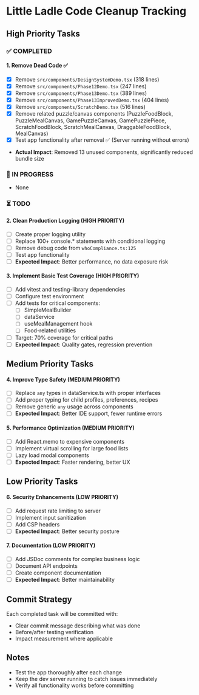 # Little Ladle Code Cleanup Tracking

## High Priority Tasks

### ✅ COMPLETED

#### 1. Remove Dead Code ✅ 
- [x] Remove `src/components/DesignSystemDemo.tsx` (318 lines)
- [x] Remove `src/components/Phase12Demo.tsx` (247 lines)  
- [x] Remove `src/components/Phase13Demo.tsx` (389 lines)
- [x] Remove `src/components/Phase13ImprovedDemo.tsx` (404 lines)
- [x] Remove `src/components/ScratchDemo.tsx` (516 lines)
- [x] Remove related puzzle/canvas components (PuzzleFoodBlock, PuzzleMealCanvas, GamePuzzleCanvas, GamePuzzlePiece, ScratchFoodBlock, ScratchMealCanvas, DraggableFoodBlock, MealCanvas)
- [x] Test app functionality after removal ✅ (Server running without errors)
- **Actual Impact**: Removed 13 unused components, significantly reduced bundle size

### 🔄 IN PROGRESS  
- None

### ⏳ TODO

#### 2. Clean Production Logging (HIGH PRIORITY)
- [ ] Create proper logging utility
- [ ] Replace 100+ console.* statements with conditional logging
- [ ] Remove debug code from `whoCompliance.ts:125`
- [ ] Test app functionality
- [ ] **Expected Impact**: Better performance, no data exposure risk

#### 3. Implement Basic Test Coverage (HIGH PRIORITY) 
- [ ] Add vitest and testing-library dependencies
- [ ] Configure test environment
- [ ] Add tests for critical components:
  - [ ] SimpleMealBuilder
  - [ ] dataService
  - [ ] useMealManagement hook
  - [ ] Food-related utilities
- [ ] Target: 70% coverage for critical paths
- [ ] **Expected Impact**: Quality gates, regression prevention

## Medium Priority Tasks

#### 4. Improve Type Safety (MEDIUM PRIORITY)
- [ ] Replace `any` types in dataService.ts with proper interfaces
- [ ] Add proper typing for child profiles, preferences, recipes
- [ ] Remove generic `any` usage across components
- [ ] **Expected Impact**: Better IDE support, fewer runtime errors

#### 5. Performance Optimization (MEDIUM PRIORITY)
- [ ] Add React.memo to expensive components
- [ ] Implement virtual scrolling for large food lists
- [ ] Lazy load modal components
- [ ] **Expected Impact**: Faster rendering, better UX

## Low Priority Tasks  

#### 6. Security Enhancements (LOW PRIORITY)
- [ ] Add request rate limiting to server
- [ ] Implement input sanitization
- [ ] Add CSP headers
- [ ] **Expected Impact**: Better security posture

#### 7. Documentation (LOW PRIORITY)
- [ ] Add JSDoc comments for complex business logic
- [ ] Document API endpoints
- [ ] Create component documentation
- [ ] **Expected Impact**: Better maintainability

## Commit Strategy
Each completed task will be committed with:
- Clear commit message describing what was done
- Before/after testing verification
- Impact measurement where applicable

## Notes
- Test the app thoroughly after each change
- Keep the dev server running to catch issues immediately  
- Verify all functionality works before committing